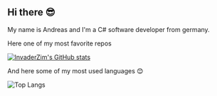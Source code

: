 ## Hi there 😎

My name is Andreas and I'm a C# software developer from germany.

Here one of my most favorite repos 

[![InvaderZim's GitHub stats](https://github-readme-stats.vercel.app/api/pin/?username=InvaderZim85&repo=MsSqlToolBelt&theme=dark)](https://github.com/InvaderZim85/MsSqlToolBelt)

And here some of my most used languages 😊

![Top Langs](https://github-readme-stats.vercel.app/api/top-langs/?username=InvaderZim85&theme=dark&layout=compact)
